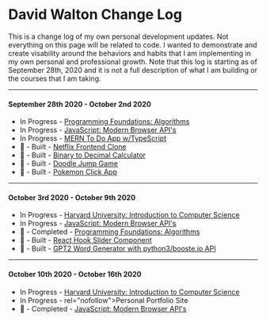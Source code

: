 # David Walton Change Log

This is a change log of my own personal development updates. Not everything on this page will be related to code. I wanted to demonstrate and create visability around the behaviors and habits that I am implementing in my own personal and professional growth. Note that this log is starting as of September 28th, 2020 and it is not a full description of what I am building or the courses that I am taking. 

<hr></hr>
<h4>September 28th 2020 - October 2nd 2020</h4>
<ul>
  <li>In Progress - <a href="https://www.linkedin.com/learning/programming-foundations-algorithms/" rel="nofollow">Programming Foundations: Algorithms</a></li>
  <li>In Progress - <a href="https://www.linkedin.com/learning/javascript-modern-browser-apis/" rel="nofollow">JavaScript: Modern Browser API's</a></li>
  <li>In Progress - <a href="https://github.com/djwalto/mern_to_do_app" rel="nofollow">MERN To Do App w/TypeScript</a></li>
  <li><g-emoji class="g-emoji" alias="tada" fallback-src="https://github.githubassets.com/images/icons/emoji/unicode/1f389.png">🎉</g-emoji> - Built - <a href="https://netflix-clone-e8783.web.app/" rel="nofollow">Netflix Frontend Clone</a></li>
  <li><g-emoji class="g-emoji" alias="tada" fallback-src="https://github.githubassets.com/images/icons/emoji/unicode/1f389.png">🎉</g-emoji> - Built - <a href="https://github.com/djwalto/binary_decimal" rel="nofollow">Binary to Decimal Calculator</a></li>
      <li><g-emoji class="g-emoji" alias="tada" fallback-src="https://github.githubassets.com/images/icons/emoji/unicode/1f389.png">🎉</g-emoji> - Built - <a href="https://github.com/djwalto/doodle_jump" rel="nofollow">Doodle Jump Game</a></li>
           <li><g-emoji class="g-emoji" alias="tada" fallback-src="https://github.githubassets.com/images/icons/emoji/unicode/1f389.png">🎉</g-emoji> - Built - <a href="https://github.com/djwalto/pokemon_app" rel="nofollow">Pokemon Click App</a></li> </ul>
<hr></hr>
<h4>October 3rd 2020 - October 9th 2020</h4>
<ul>
  <li>In Progress - <a href="https://www.edx.org/course/cs50s-introduction-to-computer-science?utm_source=sailthru&utm_medium=email&utm_campaign=triggered_shareit" rel="nofollow">Harvard University: Introduction to Computer Science</a></li>
  <li>In Progress - <a href="https://www.linkedin.com/learning/javascript-modern-browser-apis/" rel="nofollow">JavaScript: Modern Browser API's</a></li>
  <li><g-emoji class="g-emoji" alias="tada" fallback-src="https://github.githubassets.com/images/icons/emoji/unicode/1f389.png">🎉</g-emoji> - Completed - <a href="https://www.linkedin.com/learning/programming-foundations-algorithms/" rel="nofollow">Programming Foundations: Algorithms</a></li>
  <li><g-emoji class="g-emoji" alias="tada" fallback-src="https://github.githubassets.com/images/icons/emoji/unicode/1f389.png">🎉</g-emoji> - Built - <a href="https://github.com/djwalto/react_slider" rel="nofollow">React Hook Slider Component</a></li>
    <li><g-emoji class="g-emoji" alias="tada" fallback-src="https://github.githubassets.com/images/icons/emoji/unicode/1f389.png">🎉</g-emoji> - Built - <a href="https://github.com/djwalto/GPT2_Word_Generator" rel="nofollow">GPT2 Word Generator with python3/booste.io API</a></li></ul>
  <hr></hr>
<h4>October 10th 2020 - October 16th 2020</h4>
<ul>
  <li>In Progress - <a href="https://www.edx.org/course/cs50s-introduction-to-computer-science?utm_source=sailthru&utm_medium=email&utm_campaign=triggered_shareit" rel="nofollow">Harvard University: Introduction to Computer Science</a></li>
  <li>In Progress - rel="nofollow">Personal Portfolio Site</a></li>
  <li><g-emoji class="g-emoji" alias="tada" fallback-src="https://github.githubassets.com/images/icons/emoji/unicode/1f389.png">🎉</g-emoji> - Completed - <a href="https://www.linkedin.com/learning/javascript-modern-browser-apis/" rel="nofollow">JavaScript: Modern Browser API's</a></li></ul>






